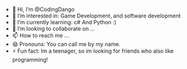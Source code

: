 - 👋 Hi, I’m @CodingDango
- 👀 I’m interested in: Game Development, and software development
- 🌱 I’m currently learning: c# And Python :)
- 💞️ I’m looking to collaborate on ...
- 📫 How to reach me ...
- 😄 Pronouns: You can call me by my name.
- ⚡ Fun fact: Im a teenager, so im looking for friends who also like programming!

<!---
CodingDango/CodingDango is a ✨ special ✨ repository because its `README.md` (this file) appears on your GitHub profile.
You can click the Preview link to take a look at your changes.
--->
